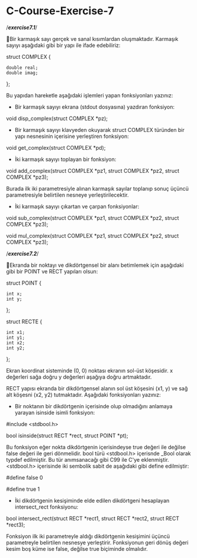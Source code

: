 # C-Course-Exercise-7

/*****exercise7.1*****/

:pushpin:Bir karmaşık sayı gerçek ve sanal kısımlardan oluşmaktadır. Karmaşık sayıyı aşağıdaki gibi bir yapı ile ifade edebiliriz:

struct COMPLEX {


	double real;
	double imag;
};

Bu yapıdan hareketle aşağıdaki işlemleri yapan fonksiyonları yazınız:

- Bir karmaşık sayıyı ekrana (stdout dosyasına) yazdıran fonksiyon:

void disp_complex(struct COMPLEX *pz);

- Bir karmaşık sayıyı klavyeden okuyarak struct COMPLEX türünden bir yapı nesnesinin içerisine yerleştiren fonksiyon:

void get_complex(struct COMPLEX *pd);

- İki karmaşık sayıyı toplayan bir fonksiyon:

void add_complex(struct COMPLEX *pz1, struct COMPLEX *pz2, struct COMPLEX *pz3);

Burada ilk iki parametresiyle alınan karmaşık sayılar toplanıp sonuç üçüncü parametresiyle belirtilen nesneye yerleştirilecektir. 

- İki karmaşık sayıyı çıkartan ve çarpan fonksiyonlar:

void sub_complex(struct COMPLEX *pz1, struct COMPLEX *pz2, struct COMPLEX *pz3);

void mul_complex(struct COMPLEX *pz1, struct COMPLEX *pz2, struct COMPLEX *pz3);

/*****exercise7.2*****/

:pushpin:Ekranda bir noktayı ve dikdörtgensel bir alanı betimlemek için aşağıdaki gibi bir POINT ve RECT yapıları olsun:

struct POINT {

	int x;
	int y;
};

struct RECTE {

	int x1;
	int y1;
	int x2;
	int y2;
};

Ekran koordinat sisteminde (0, 0) noktası ekranın sol-üst köşesidir. x değerleri sağa doğru y değerleri aşağıya doğru artmaktadır. 

RECT yapısı ekranda bir dikdörtgensel alanın sol üst köşesini (x1, y) ve sağ alt köşesni (x2, y2) tutmaktadır. Aşağıdaki fonksiyonları yazınız:

- Bir noktanın bir dikdörtgenin içerisinde olup olmadığını anlamaya yarayan isinside isimli fonksiyon:

#include <stdbool.h>


bool isinside(struct RECT *rect, struct POINT *pt);

Bu fonksiyon eğer nokta dikdörtgenin içerisindeyse true değeri ile değilse false değeri ile geri dönmelidir. 
bool türü <stdbool.h> içerisnde _Bool olarak typdef edilmiştir.  Bu tür anımsanacağı gibi C99 ile C'ye eklenmiştir. <stdbool.h> içerisinde iki sembolik sabit de aşağıdaki gibi define edilmiştir:

#define false		0

#define true		1

- İki dikdörtgenin kesişiminde elde edilen dikdörtgeni hesaplayan intersect_rect fonksiyonu:

bool intersect_rect(struct RECT *rect1, struct RECT *rect2, struct RECT *rect3);

Fonksiyon ilk iki parametreyle aldığı dikdörtgenin kesişimini üçüncü parametreyle belirtilen nesnesye yerleştirir. Fonksiyonun geri dönüş değeri kesim boş küme ise false, değilse true biçiminde olmalıdır. 

